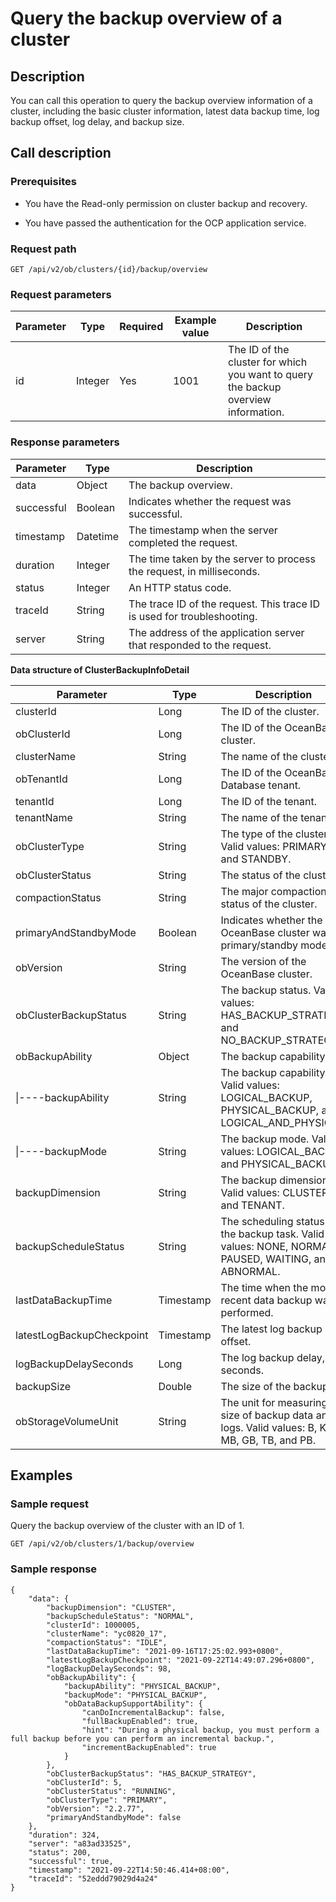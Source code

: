 Query the backup overview of a cluster 
===========================================================



Description 
--------------------------------

You can call this operation to query the backup overview information of a cluster, including the basic cluster information, latest data backup time, log backup offset, log delay, and backup size.

Call description 
-------------------------------------

### Prerequisites 

* You have the Read-only permission on cluster backup and recovery.

  

* You have passed the authentication for the OCP application service.

  




### Request path 

`GET /api/v2/ob/clusters/{id}/backup/overview`

### Request parameters 



| Parameter |  Type   | Required | Example value |                                    Description                                     |
|-----------|---------|----------|---------------|------------------------------------------------------------------------------------|
| id        | Integer | Yes      | 1001          | The ID of the cluster for which you want to query the backup overview information. |



### Response parameters 



| Parameter  |   Type   |                               Description                               |
|------------|----------|-------------------------------------------------------------------------|
| data       | Object   | The backup overview.                                                    |
| successful | Boolean  | Indicates whether the request was successful.                           |
| timestamp  | Datetime | The timestamp when the server completed the request.                    |
| duration   | Integer  | The time taken by the server to process the request, in milliseconds.   |
| status     | Integer  | An HTTP status code.                                                    |
| traceId    | String   | The trace ID of the request. This trace ID is used for troubleshooting. |
| server     | String   | The address of the application server that responded to the request.    |



**Data structure of ClusterBackupInfoDetail** 


|         Parameter         |   Type    |                                             Description                                              |
|---------------------------|-----------|------------------------------------------------------------------------------------------------------|
| clusterId                 | Long      | The ID of the cluster.                                                                               |
| obClusterId               | Long      | The ID of the OceanBase cluster.                                                                     |
| clusterName               | String    | The name of the cluster.                                                                             |
| obTenantId                | Long      | The ID of the OceanBase Database tenant.                                                             |
| tenantId                  | Long      | The ID of the tenant.                                                                                |
| tenantName                | String    | The name of the tenant.                                                                              |
| obClusterType             | String    | The type of the cluster. Valid values: PRIMARY and STANDBY.                                          |
| obClusterStatus           | String    | The status of the cluster.                                                                           |
| compactionStatus          | String    | The major compaction status of the cluster.                                                          |
| primaryAndStandbyMode     | Boolean   | Indicates whether the OceanBase cluster was in primary/standby mode.                                 |
| obVersion                 | String    | The version of the OceanBase cluster.                                                                |
| obClusterBackupStatus     | String    | The backup status. Valid values: HAS_BACKUP_STRATEGY and NO_BACKUP_STRATEGY.                         |
| obBackupAbility           | Object    | The backup capability.                                                                               |
| \|----backupAbility       | String    | The backup capability. Valid values: LOGICAL_BACKUP, PHYSICAL_BACKUP, and LOGICAL_AND_PHYSICAL.      |
| \|----backupMode          | String    | The backup mode. Valid values: LOGICAL_BACKUP and PHYSICAL_BACKUP.                                   |
| backupDimension           | String    | The backup dimension. Valid values: CLUSTER and TENANT.                                              |
| backupScheduleStatus      | String    | The scheduling status of the backup task. Valid values: NONE, NORMAL, PAUSED, WAITING, and ABNORMAL. |
| lastDataBackupTime        | Timestamp | The time when the most recent data backup was performed.                                             |
| latestLogBackupCheckpoint | Timestamp | The latest log backup offset.                                                                        |
| logBackupDelaySeconds     | Long      | The log backup delay, in seconds.                                                                    |
| backupSize                | Double    | The size of the backup.                                                                              |
| obStorageVolumeUnit       | String    | The unit for measuring the size of backup data and logs. Valid values: B, KB, MB, GB, TB, and PB.    |



Examples 
-----------------------------

### Sample request 

Query the backup overview of the cluster with an ID of 1. 

`GET /api/v2/ob/clusters/1/backup/overview`

### Sample response 

```unknow
{
    "data": {
        "backupDimension": "CLUSTER",
        "backupScheduleStatus": "NORMAL",
        "clusterId": 1000005,
        "clusterName": "yc0820_17",
        "compactionStatus": "IDLE",
        "lastDataBackupTime": "2021-09-16T17:25:02.993+0800",
        "latestLogBackupCheckpoint": "2021-09-22T14:49:07.296+0800",
        "logBackupDelaySeconds": 98,
        "obBackupAbility": {
            "backupAbility": "PHYSICAL_BACKUP",
            "backupMode": "PHYSICAL_BACKUP",
            "obDataBackupSupportAbility": {
                "canDoIncrementalBackup": false,
                "fullBackupEnabled": true,
                "hint": "During a physical backup, you must perform a full backup before you can perform an incremental backup.",
                "incrementBackupEnabled": true
            }
        },
        "obClusterBackupStatus": "HAS_BACKUP_STRATEGY",
        "obClusterId": 5,
        "obClusterStatus": "RUNNING",
        "obClusterType": "PRIMARY",
        "obVersion": "2.2.77",
        "primaryAndStandbyMode": false
    },
    "duration": 324,
    "server": "a83ad33525",
    "status": 200,
    "successful": true,
    "timestamp": "2021-09-22T14:50:46.414+08:00",
    "traceId": "52eddd79029d4a24"
}
```


